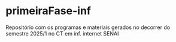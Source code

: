 # primeiraFase-inf
Repositório com os programas e materiais gerados no decorrer do semestre 2025/1 no CT em inf. internet SENAI
